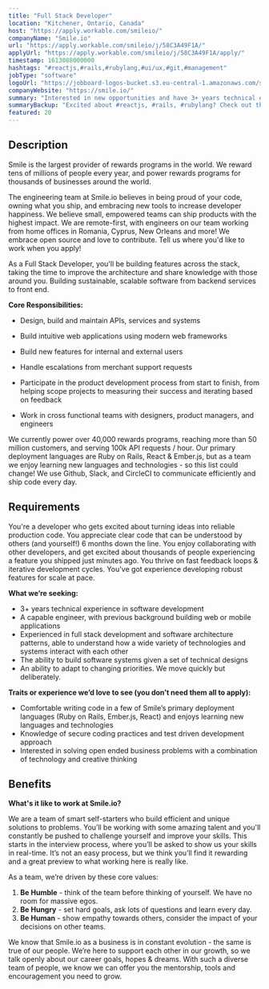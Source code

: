 ```yaml
---
title: "Full Stack Developer"
location: "Kitchener, Ontario, Canada"
host: "https://apply.workable.com/smileio/"
companyName: "Smile.io"
url: "https://apply.workable.com/smileio/j/58C3A49F1A/"
applyUrl: "https://apply.workable.com/smileio/j/58C3A49F1A/apply/"
timestamp: 1613088000000
hashtags: "#reactjs,#rails,#rubylang,#ui/ux,#git,#management"
jobType: "software"
logoUrl: "https://jobboard-logos-bucket.s3.eu-central-1.amazonaws.com/smile-io"
companyWebsite: "https://smile.io/"
summary: "Interested in new opportunities and have 3+ years technical experience in software development? Smile.io has a job opening for a full stack developer."
summaryBackup: "Excited about #reactjs, #rails, #rubylang? Check out this job post!"
featured: 20
---
```


## Description

Smile is the largest provider of rewards programs in the world. We reward tens of millions of people every year, and power rewards programs for thousands of businesses around the world.

The engineering team at Smile.io believes in being proud of your code, owning what you ship, and embracing new tools to increase developer happiness. We believe small, empowered teams can ship products with the highest impact. We are remote-first, with engineers on our team working from home offices in Romania, Cyprus, New Orleans and more! We embrace open source and love to contribute. Tell us where you'd like to work when you apply!

As a Full Stack Developer, you'll be building features across the stack, taking the time to improve the architecture and share knowledge with those around you. Building sustainable, scalable software from backend services to front end.

**Core Responsibilities:**

*   Design, build and maintain APIs, services and systems
*   Build intuitive web applications using modern web frameworks

*   Build new features for internal and external users
*   Handle escalations from merchant support requests
*   Participate in the product development process from start to finish, from helping scope projects to measuring their success and iterating based on feedback
*   Work in cross functional teams with designers, product managers, and engineers

We currently power over 40,000 rewards programs, reaching more than 50 million customers, and serving 100k API requests / hour. Our primary deployment languages are Ruby on Rails, React & Ember.js, but as a team we enjoy learning new languages and technologies - so this list could change! We use Github, Slack, and CircleCI to communicate efficiently and ship code every day.

## Requirements

You're a developer who gets excited about turning ideas into reliable production code. You appreciate clear code that can be understood by others (and yourself!) 6 months down the line. You enjoy collaborating with other developers, and get excited about thousands of people experiencing a feature you shipped just minutes ago. You thrive on fast feedback loops & iterative development cycles. You've got experience developing robust features for scale at pace.

**What we’re seeking:**

*   3+ years technical experience in software development
*   A capable engineer, with previous background building web or mobile applications
*   Experienced in full stack development and software architecture patterns, able to understand how a wide variety of technologies and systems interact with each other
*   The ability to build software systems given a set of technical designs
*   An ability to adapt to changing priorities. We move quickly but deliberately.

**Traits or experience we’d love to see (you don’t need them all to apply):**

*   Comfortable writing code in a few of Smile’s primary deployment languages (Ruby on Rails, Ember.js, React) and enjoys learning new languages and technologies
*   Knowledge of secure coding practices and test driven development approach
*   Interested in solving open ended business problems with a combination of technology and creative thinking

## Benefits

**What's it like to work at Smile.io?**

We are a team of smart self-starters who build efficient and unique solutions to problems. You’ll be working with some amazing talent and you'll constantly be pushed to challenge yourself and improve your skills. This starts in the interview process, where you’ll be asked to show us your skills in real-time. It’s not an easy process, but we think you’ll find it rewarding and a great preview to what working here is really like.

As a team, we’re driven by these core values:

1.  **Be Humble** - think of the team before thinking of yourself. We have no room for massive egos.
2.  **Be Hungry** - set hard goals, ask lots of questions and learn every day.
3.  **Be Human** - show empathy towards others, consider the impact of your decisions on other teams.

We know that Smile.io as a business is in constant evolution - the same is true of our people. We’re here to support each other in our growth, so we talk openly about our career goals, hopes & dreams. With such a diverse team of people, we know we can offer you the mentorship, tools and encouragement you need to grow.
